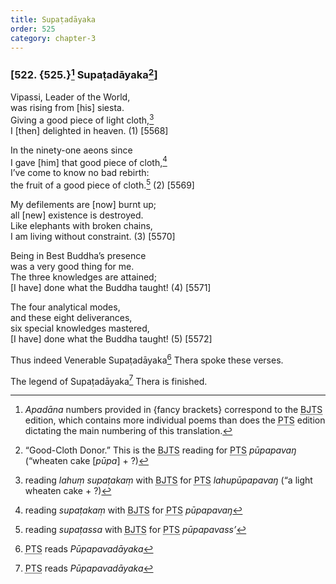 ```yaml
---
title: Supaṭadāyaka
order: 525
category: chapter-3
---
```


### \[522. {525.}[^1] Supaṭadāyaka[^2]\]

Vipassi, Leader of the World,  
was rising from \[his\] siesta.  
Giving a good piece of light cloth,[^3]  
I \[then\] delighted in heaven. (1) \[5568\]

In the ninety-one aeons since  
I gave \[him\] that good piece of cloth,[^4]  
I’ve come to know no bad rebirth:  
the fruit of a good piece of cloth.[^5] (2) \[5569\]

My defilements are \[now\] burnt up;  
all \[new\] existence is destroyed.  
Like elephants with broken chains,  
I am living without constraint. (3) \[5570\]

Being in Best Buddha’s presence  
was a very good thing for me.  
The three knowledges are attained;  
\[I have\] done what the Buddha taught! (4) \[5571\]

The four analytical modes,  
and these eight deliverances,  
six special knowledges mastered,  
\[I have\] done what the Buddha taught! (5) \[5572\]

Thus indeed Venerable Supaṭadāyaka[^6] Thera spoke these verses.

The legend of Supaṭadāyaka[^7] Thera is finished.

[^1]: *Apadāna* numbers provided in {fancy brackets} correspond to the <abbr title="Buddha Jayanthi Tripitaka Series">BJTS</abbr> edition, which contains more individual poems than does the <abbr title="Pali Text Society">PTS</abbr> edition dictating the main numbering of this translation.

[^2]: “Good-Cloth Donor.” This is the <abbr title="Buddha Jayanthi Tripitaka Series">BJTS</abbr> reading for <abbr title="Pali Text Society">PTS</abbr> *pūpapavaŋ* (“wheaten cake \[*pūpa*\] + ?)

[^3]: reading *lahuṃ supaṭakaṃ* with <abbr title="Buddha Jayanthi Tripitaka Series">BJTS</abbr> for <abbr title="Pali Text Society">PTS</abbr> *lahupūpapavaŋ* (“a light wheaten cake + ?)

[^4]: reading *supaṭakaṃ* with <abbr title="Buddha Jayanthi Tripitaka Series">BJTS</abbr> for <abbr title="Pali Text Society">PTS</abbr> *pūpapavaŋ*

[^5]: reading *supaṭassa* with <abbr title="Buddha Jayanthi Tripitaka Series">BJTS</abbr> for <abbr title="Pali Text Society">PTS</abbr> *pūpapavass’*

[^6]: <abbr title="Pali Text Society">PTS</abbr> reads *Pūpapavadāyaka*

[^7]: <abbr title="Pali Text Society">PTS</abbr> reads *Pūpapavadāyaka*
